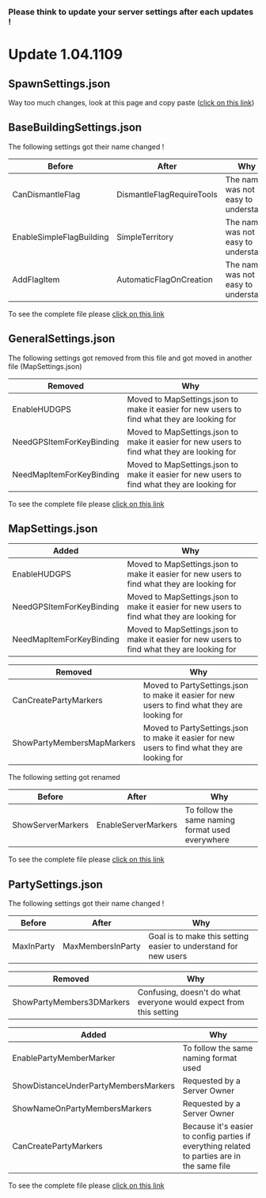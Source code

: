### Please think to update your server settings after each updates !

# Update 1.04.1109

## SpawnSettings.json

Way too much changes, look at this page and copy paste ([click on this link](https://github.com/salutesh/DayZ-Expansion-Scripts/wiki/%5BServer-Hosting%5D-SpawnSettings#raw-file))

## BaseBuildingSettings.json

The following settings got their name changed !

| Before | After | Why |
|---|---|---|
| CanDismantleFlag | DismantleFlagRequireTools | The name was not easy to understand |
| EnableSimpleFlagBuilding | SimpleTerritory | The name was not easy to understand |
| AddFlagItem | AutomaticFlagOnCreation | The name was not easy to understand |

To see the complete file please [click on this link](https://github.com/salutesh/DayZ-Expansion-Scripts/wiki/%5BServer-Hosting%5D-BaseBuildingSettings#raw-file)

## GeneralSettings.json

The following settings got removed from this file and got moved in another file (MapSettings.json)

| Removed | Why |
|---|---|
| EnableHUDGPS | Moved to MapSettings.json to make it easier for new users to find what they are looking for |
| NeedGPSItemForKeyBinding | Moved to MapSettings.json to make it easier for new users to find what they are looking for |
| NeedMapItemForKeyBinding | Moved to MapSettings.json to make it easier for new users to find what they are looking for |

To see the complete file please [click on this link](https://github.com/salutesh/DayZ-Expansion-Scripts/wiki/%5BServer-Hosting%5D-GeneralSettings#raw-file)

## MapSettings.json

| Added | Why |
|---|---|
| EnableHUDGPS | Moved to MapSettings.json to make it easier for new users to find what they are looking for | 
| NeedGPSItemForKeyBinding | Moved to MapSettings.json to make it easier for new users to find what they are looking for | 
| NeedMapItemForKeyBinding | Moved to MapSettings.json to make it easier for new users to find what they are looking for | 

| Removed | Why |
|---|---|
| CanCreatePartyMarkers | Moved to PartySettings.json to make it easier for new users to find what they are looking for | 
| ShowPartyMembersMapMarkers | Moved to PartySettings.json to make it easier for new users to find what they are looking for | 

The following setting got renamed

| Before | After | Why |
|---|---|---|
| ShowServerMarkers | EnableServerMarkers | To follow the same naming format used everywhere | 

To see the complete file please [click on this link](https://github.com/salutesh/DayZ-Expansion-Scripts/wiki/%5BServer-Hosting%5D-MapSettings#raw-file)

## PartySettings.json

The following settings got their name changed !

| Before | After | Why |
|---|---|---|
| MaxInParty | MaxMembersInParty | Goal is to make this setting easier to understand for new users | 

| Removed| Why |
|---|---|
| ShowPartyMembers3DMarkers | Confusing, doesn't do what everyone would expect from this setting |

| Added| Why |
|---|---|
| EnablePartyMemberMarker | To follow the same naming format used | 
| ShowDistanceUnderPartyMembersMarkers | Requested by a Server Owner | 
| ShowNameOnPartyMembersMarkers | Requested by a Server Owner | 
| CanCreatePartyMarkers | Because it's easier to config parties if everything related to parties are in the same file | 

To see the complete file please [click on this link](https://github.com/salutesh/DayZ-Expansion-Scripts/wiki/%5BServer-Hosting%5D-PartySettings#raw-file)